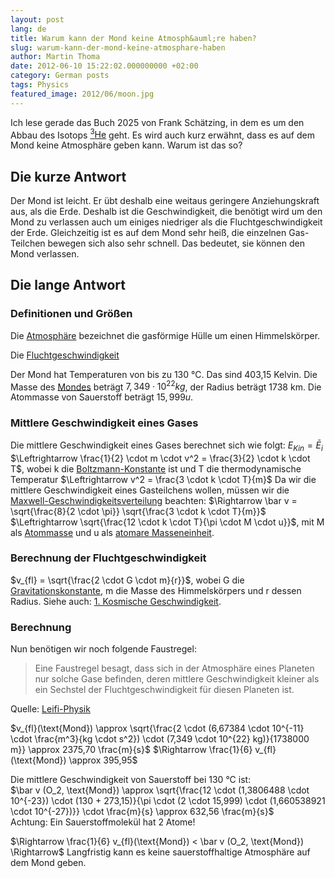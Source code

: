 ```yaml
---
layout: post
lang: de
title: Warum kann der Mond keine Atmosph&auml;re haben?
slug: warum-kann-der-mond-keine-atmosphare-haben
author: Martin Thoma
date: 2012-06-10 15:22:02.000000000 +02:00
category: German posts
tags: Physics
featured_image: 2012/06/moon.jpg
---
```

Ich lese gerade das Buch 2025 von Frank Sch&auml;tzing, in dem es um den Abbau des Isotops <a href="http://de.wikipedia.org/wiki/Helium-3#Kernfusion"><sup>3</sup>He</a> geht. Es wird auch kurz erw&auml;hnt, dass es auf dem Mond keine Atmosph&auml;re geben kann. Warum ist das so?

## Die kurze Antwort
Der Mond ist leicht. Er &uuml;bt deshalb eine weitaus geringere Anziehungskraft aus, als die Erde. Deshalb ist die Geschwindigkeit, die ben&ouml;tigt wird um den Mond zu verlassen auch um einiges niedriger als die Fluchtgeschwindigkeit der Erde. Gleichzeitig ist es auf dem Mond sehr hei&szlig;, die einzelnen Gas-Teilchen bewegen sich also sehr schnell. Das bedeutet, sie k&ouml;nnen den Mond verlassen.

## Die lange Antwort

### Definitionen und Gr&ouml;&szlig;en
Die <a href="http://de.wikipedia.org/wiki/Atmosph%C3%A4re_(Astronomie)">Atmosph&auml;re</a> bezeichnet die gasf&ouml;rmige H&uuml;lle um einen Himmelsk&ouml;rper.

Die <a href="http://de.wikipedia.org/wiki/Fluchtgeschwindigkeit#Zweite_kosmische_Geschwindigkeit_oder_Fluchtgeschwindigkeit">Fluchtgeschwindigkeit</a>

Der Mond hat Temperaturen von bis zu 130 &deg;C. Das sind 403,15 Kelvin.
Die Masse des <a href="http://de.wikipedia.org/wiki/Mond">Mondes</a> betr&auml;gt $7,349 \cdot 10^{22} kg$, der Radius betr&auml;gt 1738 km.
Die Atommasse von Sauerstoff betr&auml;gt $15,999 u$.

### Mittlere Geschwindigkeit eines Gases
Die mittlere Geschwindigkeit eines Gases berechnet sich wie folgt:
$E_{Kin} = \bar E_i$
$\Leftrightarrow \frac{1}{2} \cdot m \cdot v^2 = \frac{3}{2} \cdot k \cdot T$, wobei k die <a href="http://de.wikipedia.org/wiki/Boltzmann-Konstante">Boltzmann-Konstante</a> ist und T die thermodynamische Temperatur
$\Leftrightarrow v^2 = \frac{3 \cdot k \cdot T}{m}$
Da wir die mittlere Geschwindigkeit eines Gasteilchens wollen, m&uuml;ssen wir die <a href="http://de.wikipedia.org/wiki/Maxwell-Boltzmann-Verteilung">Maxwell-Geschwindigkeitsverteilung</a> beachten:
$\Rightarrow \bar v = \sqrt{\frac{8}{2 \cdot \pi}} \sqrt{\frac{3 \cdot k \cdot T}{m}}$
$\Leftrightarrow \sqrt{\frac{12 \cdot k \cdot T}{\pi \cdot M \cdot u}}$, mit M als <a href="http://de.wikipedia.org/wiki/Atommasse">Atommasse</a> und u als <a href="http://de.wikipedia.org/wiki/Atomare_Masseneinheit">atomare Masseneinheit</a>.

### Berechnung der Fluchtgeschwindigkeit
$v_{fl} = \sqrt{\frac{2 \cdot G \cdot m}{r}}$, wobei G die <a href="http://de.wikipedia.org/wiki/Gravitationskonstante">Gravitationskonstante</a>, m die Masse des Himmelsk&ouml;rpers und r dessen Radius. Siehe auch: <a href="http://de.wikipedia.org/wiki/Kosmische_Geschwindigkeiten">1. Kosmische Geschwindigkeit</a>.

### Berechnung
Nun ben&ouml;tigen wir noch folgende Faustregel:

<blockquote>Eine Faustregel besagt, dass sich in der Atmosph&auml;re eines Planeten nur solche Gase befinden, deren mittlere Geschwindigkeit kleiner als ein Sechstel der Fluchtgeschwindigkeit f&uuml;r diesen Planeten ist.</blockquote>
Quelle:  <a href="http://www.leifiphysik.de/web_ph12/musteraufgaben/08gastheorie/atmos/atmos.htm">Leifi-Physik</a>

$v_{fl}(\text{Mond}) \approx \sqrt{\frac{2 \cdot (6,67384 \cdot 10^{-11} \cdot \frac{m^3}{kg \cdot s^2}) \cdot (7,349 \cdot 10^{22} kg)}{1738000 m}} \approx 2375,70 \frac{m}{s}$
$\Rightarrow \frac{1}{6} v_{fl}(\text{Mond}) \approx 395,95$

Die mittlere Geschwindigkeit von Sauerstoff bei 130 &deg;C ist:<br/>
$\bar v (O_2, \text{Mond}) \approx \sqrt{\frac{12 \cdot (1,3806488 \cdot 10^{-23}) \cdot (130 + 273,15)}{\pi \cdot (2 \cdot 15,999) \cdot (1,660538921 \cdot 10^{-27})}} \cdot \frac{m}{s} \approx 632,56 \frac{m}{s}$<br/>
Achtung: Ein Sauerstoffmolek&uuml;l hat 2 Atome!

$\Rightarrow \frac{1}{6} v_{fl}(\text{Mond}) < \bar v (O_2, \text{Mond}) \Rightarrow$ Langfristig kann es keine sauerstoffhaltige Atmosph&auml;re auf dem Mond geben.
